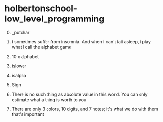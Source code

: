 # holbertonschool-low_level_programming

0. _putchar

1. I sometimes suffer from insomnia. And when I can't fall asleep, I play what I call the alphabet game

2. 10 x alphabet

3. islower

4. isalpha

5. Sign

6. There is no such thing as absolute value in this world. You can only estimate what a thing is worth to you

7. There are only 3 colors, 10 digits, and 7 notes; it's what we do with them that's important